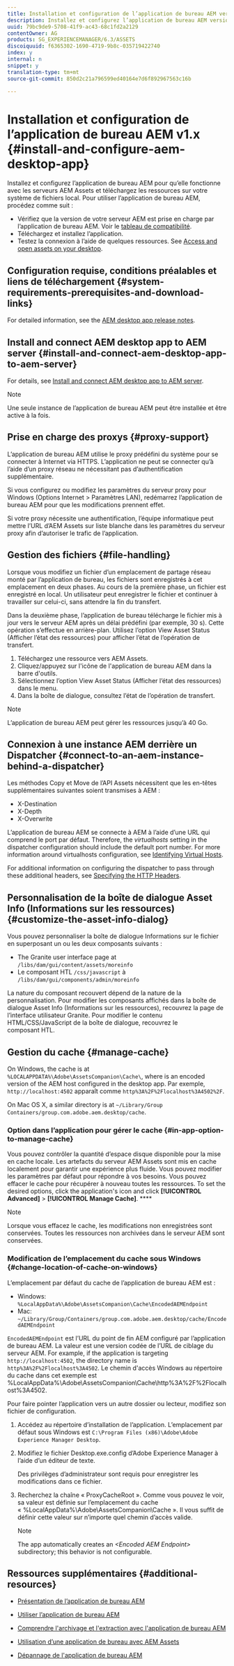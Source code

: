 ```yaml
---
title: Installation et configuration de l’application de bureau AEM version 1.x
description: Installez et configurez l’application de bureau AEM version 1.x pour qu’elle fonctionne avec les serveurs AEM Assets et mappez les ressources à monter en tant que lecteur sur votre bureau.
uuid: 79bc9de9-5708-41f9-ac43-68c1fd2a2129
contentOwner: AG
products: SG_EXPERIENCEMANAGER/6.3/ASSETS
discoiquuid: f6365302-1690-4719-9b8c-035719422740
index: y
internal: n
snippet: y
translation-type: tm+mt
source-git-commit: 850d2c21a796599ed40164e7d6f892967563c16b

---
```



# Installation et configuration de l’application de bureau AEM v1.x {#install-and-configure-aem-desktop-app}

Installez et configurez l’application de bureau AEM pour qu’elle fonctionne avec les serveurs AEM Assets et téléchargez les ressources sur votre système de fichiers local. Pour utiliser l’application de bureau AEM, procédez comme suit :

* Vérifiez que la version de votre serveur AEM est prise en charge par l’application de bureau AEM. Voir le [tableau de compatibilité](release-notes-of-v1.md#compatibilitymatrix).
* Téléchargez et installez l’application.
* Testez la connexion à l’aide de quelques ressources. See [Access and open assets on your desktop](use-app-v1.md#openondesktop).

## Configuration requise, conditions préalables et liens de téléchargement {#system-requirements-prerequisites-and-download-links}

For detailed information, see the [AEM desktop app release notes](release-notes-of-v1.md).

## Install and connect AEM desktop app to AEM server {#install-and-connect-aem-desktop-app-to-aem-server}

For details, see [Install and connect AEM desktop app to AEM server](use-app-v1.md#installandconnect).

>[!NOTE]
>
>Une seule instance de l’application de bureau AEM peut être installée et être active à la fois.

## Prise en charge des proxys {#proxy-support}

L’application de bureau AEM utilise le proxy prédéfini du système pour se connecter à Internet via HTTPS. L’application ne peut se connecter qu’à l’aide d’un proxy réseau ne nécessitant pas d’authentification supplémentaire.

Si vous configurez ou modifiez les paramètres du serveur proxy pour Windows (Options Internet &gt; Paramètres LAN), redémarrez l’application de bureau AEM pour que les modifications prennent effet.

Si votre proxy nécessite une authentification, l’équipe informatique peut mettre l’URL d’AEM Assets sur liste blanche dans les paramètres du serveur proxy afin d’autoriser le trafic de l’application.

## Gestion des fichiers {#file-handling}

Lorsque vous modifiez un fichier d’un emplacement de partage réseau monté par l’application de bureau, les fichiers sont enregistrés à cet emplacement en deux phases. Au cours de la première phase, un fichier est enregistré en local. Un utilisateur peut enregistrer le fichier et continuer à travailler sur celui-ci, sans attendre la fin du transfert.

Dans la deuxième phase, l’application de bureau télécharge le fichier mis à jour vers le serveur AEM après un délai prédéfini (par exemple, 30 s). Cette opération s’effectue en arrière-plan. Utilisez l’option View Asset Status (Afficher l’état des ressources) pour afficher l’état de l’opération de transfert. 

1. Téléchargez une ressource vers AEM Assets.
1. Cliquez/appuyez sur l'icône de l'application de bureau AEM dans la barre d'outils.
1. Sélectionnez l’option View Asset Status (Afficher l’état des ressources) dans le menu.
1. Dans la boîte de dialogue, consultez l’état de l’opération de transfert.

>[!NOTE]
>
>L’application de bureau AEM peut gérer les ressources jusqu’à 40 Go.

## Connexion à une instance AEM derrière un Dispatcher {#connect-to-an-aem-instance-behind-a-dispatcher}

Les méthodes Copy et Move de l’API Assets nécessitent que les en-têtes supplémentaires suivantes soient transmises à AEM :

* X-Destination
* X-Depth
* X-Overwrite

L’application de bureau AEM se connecte à AEM à l’aide d’une URL qui comprend le port par défaut. Therefore, the *virtualhosts* setting in the dispatcher configuration should include the default port number. For more information around virtualhosts configuration, see [Identifying Virtual Hosts](https://docs.adobe.com/content/help/en/experience-manager-dispatcher/using/configuring/dispatcher-configuration.html#identifying-virtual-hosts-virtualhosts).

For additional information on configuring the dispatcher to pass through these additional headers, see [Specifying the HTTP Headers](https://docs.adobe.com/content/help/en/experience-manager-dispatcher/using/configuring/dispatcher-configuration.html#specifying-the-http-headers-to-pass-through-clientheaders).

## Personnalisation de la boîte de dialogue Asset Info (Informations sur les ressources){#customize-the-asset-info-dialog}

Vous pouvez personnaliser la boîte de dialogue Informations sur le fichier en superposant un ou les deux composants suivants :

* The Granite user interface page at `/libs/dam/gui/content/assets/moreinfo`
* Le composant HTL `/css/javascript` à `/libs/dam/gui/components/admin/moreinfo`

La nature du composant recouvert dépend de la nature de la personnalisation. Pour modifier les composants affichés dans la boîte de dialogue Asset Info (Informations sur les ressources), recouvrez la page de l’interface utilisateur Granite. Pour modifier le contenu HTML/CSS/JavaScript de la boîte de dialogue, recouvrez le composant HTL.

## Gestion du cache {#manage-cache}

On Windows, the cache is at `%LOCALAPPDATA%\Adobe\AssetsCompanion\Cache\`, where is an encoded version of the AEM host configured in the desktop app. Par exemple, `http://localhost:4502` apparaît comme `http%3A%2F%2Flocalhost%3A4502%2F`.

On Mac OS X, a similar directory is at `~/Library/Group Containers/group.com.adobe.aem.desktop/cache`.

### Option dans l’application pour gérer le cache {#in-app-option-to-manage-cache}

Vous pouvez contrôler la quantité d’espace disque disponible pour la mise en cache locale. Les artefacts du serveur AEM Assets sont mis en cache localement pour garantir une expérience plus fluide. Vous pouvez modifier les paramètres par défaut pour répondre à vos besoins. Vous pouvez effacer le cache pour récupérer à nouveau toutes les ressources. To set the desired options, click the application's icon and click **[!UICONTROL Advanced]** &gt; **[!UICONTROL Manage Cache]**. ****

>[!NOTE]
>
>Lorsque vous effacez le cache, les modifications non enregistrées sont conservées. Toutes les ressources non archivées dans le serveur AEM sont conservées.

### Modification de l’emplacement du cache sous Windows {#change-location-of-cache-on-windows}

L’emplacement par défaut du cache de l’application de bureau AEM est :

* Windows: `%LocalAppData%\Adobe\AssetsCompanion\Cache\EncodedAEMEndpoint`
* Mac: `~/Library/Group/Containers/group.com.adobe.aem.desktop/cache/EncodedAEMEndpoint`

`EncodedAEMEndpoint` est l’URL du point de fin AEM configuré par l’application de bureau AEM. La valeur est une version codée de l’URL de ciblage du serveur AEM. For example, if the application is targeting `http://localhost:4502`, the directory name is `http%3A%2F%2Flocalhost%3A4502`. Le chemin d'accès Windows au répertoire du cache dans cet exemple est %LocalAppData%\Adobe\AssetsCompanion\Cache\http%3A%2F%2Flocalhost%3A4502.

Pour faire pointer l’application vers un autre dossier ou lecteur, modifiez son fichier de configuration.

1. Accédez au répertoire d’installation de l’application. L’emplacement par défaut sous Windows est `C:\Program Files (x86)\Adobe\Adobe Experience Manager Desktop`.
1. Modifiez le fichier Desktop.exe.config d’Adobe Experience Manager à l’aide d’un éditeur de texte.

   Des privilèges d’administrateur sont requis pour enregistrer les modifications dans ce fichier.

1. Recherchez la chaîne « ProxyCacheRoot ». Comme vous pouvez le voir, sa valeur est définie sur l’emplacement du cache « %LocalAppData%\Adobe\AssetsCompanion\Cache ». Il vous suffit de définir cette valeur sur n’importe quel chemin d’accès valide.

   >[!NOTE]
   >
   >The app automatically creates an *&lt;Encoded AEM Endpoint&gt;* subdirectory; this behavior is not configurable.

## Ressources supplémentaires {#additional-resources}

* [Présentation de l’application de bureau AEM](https://helpx.adobe.com/experience-manager/kt/eseminars/ccoo-aem-desktop-app.html)
* [Utiliser l’application de bureau AEM](use-app-v1.md)

* [Comprendre l'archivage et l'extraction avec l'application de bureau AEM](https://helpx.adobe.com/experience-manager/kt/assets/using/checkin-checkout-technical-video-understand.html)
* [Utilisation d’une application de bureau avec AEM Assets](https://helpx.adobe.com/experience-manager/kt/assets/using/checkin-checkout-technical-video-understand.html)
* [Dépannage de l'application de bureau AEM](troubleshoot-app-v1.md)